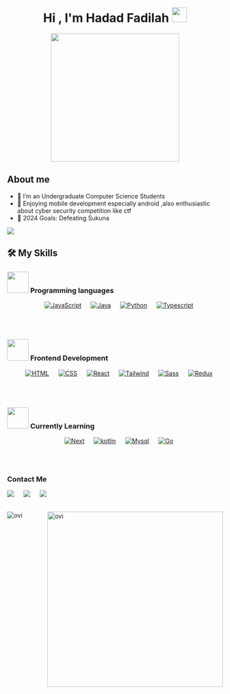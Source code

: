 <h1 align="center">Hi , I'm Hadad Fadilah <img src="https://media.giphy.com/media/hvRJCLFzcasrR4ia7z/giphy.gif" width="35"></h1>

<p align="center">
<img src="https://media.tenor.com/78dNivDemDAAAAAi/speech-bubble-venti.gif" width="300"/>    
</p>


##  About me
- 🔭 I’m an Undergraduate Computer Science Students
- 🌱 Enjoying mobile development especially android ,also enthusiastic about cyber security competition like ctf
- 🥅 2024 Goals: Defeating Sukuna 


![](https://komarev.com/ghpvc/?username=Fadil-Tao&color=01E4D9&style=flat-square)
## 🛠️ My Skills
### <picture> <img src = "https://github.com/7oSkaaa/7oSkaaa/blob/main/Images/Programming_Languages.gif?raw=true" width = 50px>  </picture> Programming languages

<p align="center">   
  &emsp;
  <a href="https://developer.mozilla.org/en-US/docs/Web/JavaScript" target="_blank"><img alt="JavaScript" src="https://img.shields.io/badge/JavaScript-323330?style=for-the-badge&logo=javascript&logoColor=F7DF1E"></a>
  &emsp;
  <a href="https://www.java.com" target="_blank"> <img alt="Java" src="https://img.shields.io/badge/Java-ED8B00?style=for-the-badge&logo=openjdk&logoColor=white"></a>
  &emsp;
   <a href="https://www.python.org" target="_blank"><img alt="Python" src="https://img.shields.io/badge/Python-14354C?style=for-the-badge&logo=python&logoColor=white"></a>
  &emsp;
  <a href="https://www.typescriptlang.org/"><img alt="Typescript" src="https://img.shields.io/badge/TypeScript-007ACC?style=for-the-badge&logo=typescript&logoColor=white"></a>
</p>
<br><br>

### <picture> <img src = "https://github.com/7oSkaaa/7oSkaaa/blob/main/Images/Front_End.gif?raw=true" width = 50px>  </picture> Frontend Development


<p align="center"> 
  &emsp; 
  <a href="https://www.w3.org/html/" target="_blank"> <img alt="HTML" src="https://img.shields.io/badge/HTML5-E34F26?style=for-the-badge&logo=html5&logoColor=white"></a>   
  &emsp;
  <a href="https://www.w3schools.com/css/" target="_blank"><img alt="CSS" src="https://img.shields.io/badge/CSS3-1572B6?style=for-the-badge&logo=css3&logoColor=white"></a> 
  &emsp;
  <a href="https://react.dev target="_blank"><img alt="React" src="https://img.shields.io/badge/React-20232A?style=for-the-badge&logo=react&logoColor=61DAFB"></a> 
  &emsp;
  <a href="https://tailwind.org target="_blank"><img alt="Tailwind" src="https://img.shields.io/badge/Tailwind_CSS-38B2AC?style=for-the-badge&logo=tailwind-css&logoColor=white"></a> 
  &emsp;
  <a href="https://tailwind.org target="_blank"><img alt="Sass" src="https://img.shields.io/badge/Sass-CC6699?style=for-the-badge&logo=sass&logoColor=white"></a> 
  &emsp;
  <a href="https://tailwind.org target="_blank"><img alt="Redux" src="https://img.shields.io/badge/Redux-593D88?style=for-the-badge&logo=redux&logoColor=white"></a> 
</p>
<br><br>

 ### <picture> <img src = "https://github.com/7oSkaaa/7oSkaaa/blob/main/Images/Software_Tools.gif?raw=true" width = 50px>  </picture> Currently Learning
 <p align="center">
     &emsp;
  <a href="https://tailwind.org target="_blank"><img alt="Next" src="https://img.shields.io/badge/next.js-000000?style=for-the-badge&logo=nextdotjs&logoColor=white"></a> 
     &emsp;
  <a href="https://tailwind.org target="_blank"><img alt="kotlin" src="https://img.shields.io/badge/Kotlin-0095D5?&style=for-the-badge&logo=kotlin&logoColor=white"></a> 
     &emsp;
  <a href="https://tailwind.org target="_blank"><img alt="Mysql" src="https://img.shields.io/badge/MySQL-00000F?style=for-the-badge&logo=mysql&logoColor=white"></a> 
     &emsp;
  <a href="https://tailwind.org target="_blank"><img alt="Go" src="https://img.shields.io/badge/Go-00ADD8?style=for-the-badge&logo=go&logoColor=white"></a> 
 </p>
<br><br>

### Contact Me
<a target="_blank" href="https://www.linkedin.com/in/hadad-fadilah-71895a245/"><img src="https://img.shields.io/badge/-LinkedIn-0077B5?style=for-the-badge&logo=Linkedin&logoColor=white"></img></a>
&emsp;
<a target="_blank" href="mailto:hadadfadilah2354@gmail.com"><img src="https://img.shields.io/badge/-Gmail-D14836?style=for-the-badge&logo=Gmail&logoColor=white"/></a>
&emsp;
<a target="_blank" href="https://twitter.com/"><img src="https://img.shields.io/badge/-Twitter-1DA1F2?style=for-the-badge&logo=Twitter&logoColor=white"></img></a>
<br><br>

<p><img align="left" src="https://github-readme-stats.vercel.app/api/top-langs?username=Fadil-Tao&show_icons=true&locale=en&layout=compact&theme=chartreuse-dark" alt="ovi" /></p>
<p>&nbsp;<img align="right" src="https://github-readme-stats.vercel.app/api?username=Fadil-Tao&show_icons=true&locale=en&theme=chartreuse-dark" alt="ovi" width="410" /></p>
<br><br><br><br><br>



<!--
**Fadil-Tao/Fadil-Tao** is a ✨ _special_ ✨ repository because its `README.md` (this file) appears on your GitHub profile.


